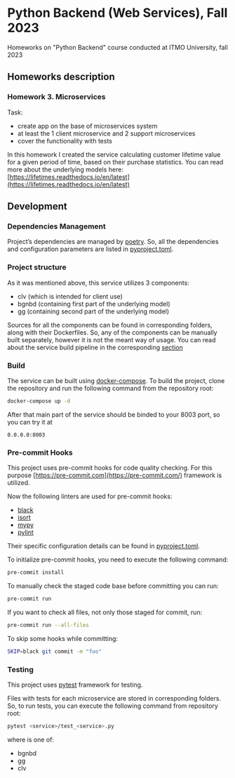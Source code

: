 # Python Backend (Web Services), Fall 2023

Homeworks on \"Python Backend\" course conducted at ITMO University, fall 2023

## Homeworks description

### Homework 3. Microservices
Task:
* create app on the base of microservices system
* at least the 1 client microservice and 2 support microservices
* cover the functionality with tests

In this homework I created the service calculating customer lifetime value for a given period of time, based on their purchase statistics.
You can read more about the underlying models here: [https://lifetimes.readthedocs.io/en/latest](https://lifetimes.readthedocs.io/en/latest)

## Development

### Dependencies Management

Project’s dependencies are managed by [poetry](https://python-poetry.org/). So, all the dependencies and configuration parameters are listed in [pyproject.toml](pyproject.toml).

### Project structure

As it was mentioned above, this service utilizes 3 components:
* clv (which is intended for client use)
* bgnbd (containing first part of the underlying model)
* gg (containing second part of the underlying model)

Sources for all the components can be found in corresponding folders, along with their Dockerfiles.
So, any of the components can be manually built separately, however it is not the meant way of usage.
You can read about the service build pipeline in the corresponding [section](#Build)


### Build

The service can be built using [docker-compose](https://docs.docker.com/compose/).
To build the project, clone the repository and run the following command from the repository root:

```bash
docker-compose up -d
```

After that main part of the service should be binded to your 8003 port, so you can try it at
```
0.0.0.0:8003
```


### Pre-commit Hooks

This project uses pre-commit hooks for code quality checking. For this purpose [https://pre-commit.com](https://pre-commit.com/) framework is utilized.

Now the following linters are used for pre-commit hooks:

- [black](https://black.readthedocs.io/en/latest/)
- [isort](https://pycqa.github.io/isort/)
- [mypy](https://mypy.readthedocs.io/en/stable/)
- [pylint](https://pylint.readthedocs.io/en/latest/index.html)

Their specific configuration details can be found in [pyproject.toml](pyproject.toml).

To initialize pre-commit hooks, you need to execute the following command:

```bash
pre-commit install
```

To manually check the staged code base before committing you can run:

```bash
pre-commit run
```

If you want to check all files, not only those staged for commit, run:

```bash
pre-commit run --all-files
```

To skip some hooks while committing:

```bash
SKIP=black git commit -m "foo"
```

### Testing

This project uses [pytest](https://docs.pytest.org/en/latest/) framework for testing.

Files with tests for each microservice are stored in corresponding folders. So, to run tests, you can execute the following command from repository root:

```bash
pytest <service>/test_<service>.py
```
where <service> is one of:
* bgnbd
* gg
* clv
